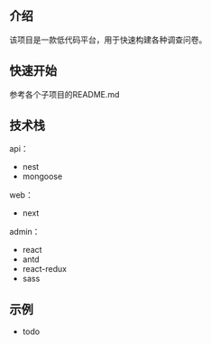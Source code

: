 ## 介绍

该项目是一款低代码平台，用于快速构建各种调查问卷。

## 快速开始

参考各个子项目的README.md

## 技术栈

api：
- nest
- mongoose

web：
- next

admin：
- react
- antd
- react-redux
- sass

## 示例
- todo